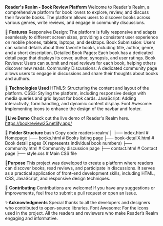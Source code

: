 **Reader's Realm - Book Review Platform**
Welcome to Reader's Realm, a comprehensive platform for book lovers to explore, review, and discuss their favorite books. The platform allows users to discover books across various genres, write reviews, and engage in community discussions.


🌟 **Features**
Responsive Design: The platform is fully responsive and adapts seamlessly to different screen sizes, providing a consistent user experience on mobile phones, tablets, laptops, and desktops.
Book Submission: Users can submit details about their favorite books, including title, author, genre, and a short description.
Detailed Book Pages: Each book has a dedicated detail page that displays its cover, author, synopsis, and user ratings.
Book Reviews: Users can submit and read reviews for each book, helping others discover new reads.
Community Discussions: A dedicated community page allows users to engage in discussions and share their thoughts about books and authors.


🚀 **Technologies Used**
HTML5: Structuring the content and layout of the platform.
CSS3: Styling the platform, including responsive design with media queries and grid layout for book cards.
JavaScript: Adding interactivity, form handling, and dynamic content display.
Font Awesome: Implementing icons to enhance the design of the navbar and footer.


🔗**Live Demo**
Check out the live demo of Reader's Realm here.
https://bookreview25.netlify.app/



📂 **Folder Structure**
bash
Copy code
readers-realm/
│
├── index.html          # Homepage
├── books.html          # Books listing page
├── book-detailX.html   # Book detail pages (X represents individual book numbers)
├── community.html      # Community discussion page
├── contact.html        # Contact page
├── style.css           # Main CSS file
 


🎯**Purpose**
This project was developed to create a platform where readers can discover books, read reviews, and participate in discussions. It serves as a practical application of front-end development skills, including HTML, CSS, JavaScript, and responsive design techniques.


🙌 **Contributing**
Contributions are welcome! If you have any suggestions or improvements, feel free to submit a pull request or open an issue.


✨**Acknowledgments**
Special thanks to all the developers and designers who contributed to open-source libraries.
Font Awesome: For the icons used in the project.
All the readers and reviewers who make Reader’s Realm engaging and informative.
